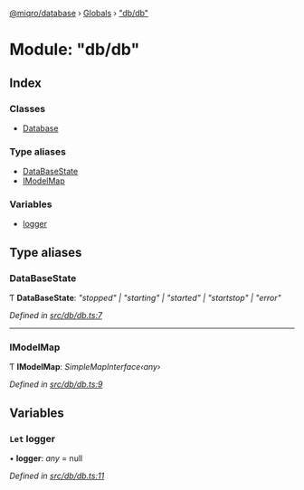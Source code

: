 [@miqro/database](../README.md) › [Globals](../globals.md) › ["db/db"](_db_db_.md)

# Module: "db/db"

## Index

### Classes

* [Database](../classes/_db_db_.database.md)

### Type aliases

* [DataBaseState](_db_db_.md#databasestate)
* [IModelMap](_db_db_.md#imodelmap)

### Variables

* [logger](_db_db_.md#let-logger)

## Type aliases

###  DataBaseState

Ƭ **DataBaseState**: *"stopped" | "starting" | "started" | "startstop" | "error"*

*Defined in [src/db/db.ts:7](https://github.com/claukers/miqro-sequelize/blob/624a208/src/db/db.ts#L7)*

___

###  IModelMap

Ƭ **IModelMap**: *SimpleMapInterface‹any›*

*Defined in [src/db/db.ts:9](https://github.com/claukers/miqro-sequelize/blob/624a208/src/db/db.ts#L9)*

## Variables

### `Let` logger

• **logger**: *any* = null

*Defined in [src/db/db.ts:11](https://github.com/claukers/miqro-sequelize/blob/624a208/src/db/db.ts#L11)*
